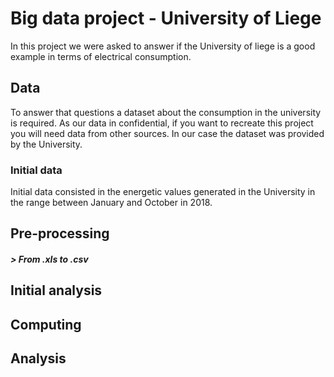 # Big data project - University of Liege
In this project we were asked to answer if the University of liege
is a good example in terms of electrical consumption.
## Data
To answer that questions a dataset about the consumption in the university is
required. As our data in confidential, if you want to recreate this project 
you will need data from other sources. In our case the dataset 
was provided by the University.

### Initial data
Initial data consisted in the energetic values generated in the University in
 the range between January and October in 2018.
 
## Pre-processing
##### \> From .xls to .csv
## Initial analysis
## Computing
## Analysis